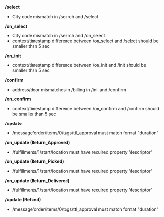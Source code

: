 **/select**
- City code mismatch in /search and /select

**/on_select**
- City code mismatch in /search and /on_select
- context/timestamp difference between /on_select and /select should be smaller than 5 sec

**/on_init**
- context/timestamp difference between /on_init and /init should be smaller than 5 sec

**/confirm**
- address/door mismatches in /billing in /init and /confirm

**/on_confirm**
- context/timestamp difference between /on_confirm and /confirm should be smaller than 5 sec

**/update**
- /message/order/items/0/tags/ttl_approval must match format "duration"

**/on_update (Return_Approved)**
- /fulfillments/1/start/location must have required property 'descriptor'

**/on_update (Return_Picked)**
- /fulfillments/1/start/location must have required property 'descriptor'

**/on_update (Return_Delivered)**
- /fulfillments/1/start/location must have required property 'descriptor'

**/update (Refund)**
- /message/order/items/0/tags/ttl_approval must match format "duration"

